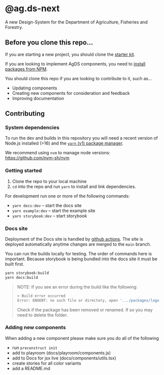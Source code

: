 # @ag.ds-next

A new Design-System for the Department of Agriculture, Fisheries and Forestry.

## Before you clone this repo...

If you are starting a new project, you should clone the [starter kit](https://github.com/steelthreads/agds-starter-kit).

If you are looking to implement AgDS components, you need to [install packages from NPM](https://steelthreads.github.io/agds-next/guides/getting-started#if-youre-implementing-components-in-an-existing-project).

You should clone this repo if you are looking to contribute to it, such as...

- Updating components
- Creating new components for consideration and feedback
- Improving documentation

## Contributing

### System dependencies

To run the dev and builds in this repository you will need a recent version of Node.js installed (>16)
and the [`yarn` (v1) package manager](https://classic.yarnpkg.com/lang/en/docs/install).

We recommend using `nvm` to manage node versions: https://github.com/nvm-sh/nvm

### Getting started

1. Clone the repo to your local machine
2. `cd` into the repo and run `yarn` to install and link dependencies.

For development run one or more of the following commands:

- `yarn docs:dev` – start the docs site
- `yarn example:dev` – start the example site
- `yarn storybook:dev` – start storybook

### Docs site

Deployment of the Docs site is handled by [github actions](https://github.com/steelthreads/agds-next/actions/workflows/deploy-docs.yml). The site is deployed automatically anytime changes are merged to the `main` branch.

You can run the builds locally for testing. The order of commands here is important. Because storybook is being bundled into the docs site it must be built first.

```sh
yarn storybook:build
yarn docs:build
```

> NOTE: If you see an error during the build like the following:
>
> ```sh
> > Build error occurred
> Error: ENOENT: no such file or directory, open '.../packages/logo/package.json'
> ```
>
> Check if the package has been removed or renamed. If so you may need to delete the folder.

### Adding new components

When adding a new component please make sure you do all of the following

- run `preconstruct init`
- add to playroom (docs/playroom/components.js)
- add to Docs for jsx live (docs/components/utils.tsx)
- create stories for all color variants
- add a README.md
